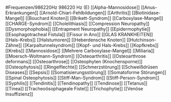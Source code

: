 #Frequenzen/986220Hz
986220 Hz (E)
[[Alpha-Mannosidose]]
[[Anus-Erkrankungen]]
[[Arnold-Chiari-Fehlbildungen]]
[[Arthritis]]
[[Biotinidase-Mangel]]
[[Bouchard Knoten]]
[[Brikett-Syndrom]]
[[Carboxylase-Mangel]]
[[CHARGE-Syndrom]]
[[Cholelithiasis]]
[[Compression Neuropathy]]
[[Dysmorphophobia]]
[[Entrapment Neuropathy]]
[[Epidermophytie]]
[[Esophagotracheal Fistula]]
[[Fissur in Ano]]
[[GLAS KRANKHEITEN]]
[[Hals-Krebs]]
[[Halstumoren]]
[[Heberdensche Knoten]]
[[Hutchinson-Zähne]]
[[Karpaltunnelsyndrom]]
[[Kopf- und Hals-Krebs]]
[[Kopfkrebs]]
[[Krebs]]
[[Mannosidose]]
[[Mehrere Carboxylase-Mangel]]
[[Miliaria]]
[[Moersch-Woltmann-Syndrom]]
[[Osteoarthritis]]
[[Osteoarthrose deformans]]
[[Osteoarthrose]]
[[Osteophyten (Knochensporne)]]
[[Osteophytosis]]
[[Ringelflechte]]
[[Schmerzstörung]]
[[Schweißdrüsen Diseases]]
[[Sepsis]]
[[Somatisierungsstörung]]
[[Somatoforme Störungen]]
[[Spinal Osteophytosis]]
[[Stiff-Man-Syndrom]]
[[Stiff-Person-Syndrom]]
[[Syphilis]]
[[Tendinitis]]
[[Tendinopathy]]
[[Tendinose]]
[[Tetanus]]
[[Tinea]]
[[Tracheoösophageale Fistel]]
[[Trichophytie]]
[[Venöse Insuffizienz]]
